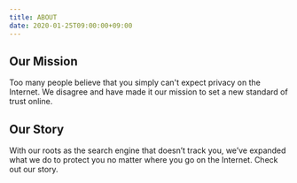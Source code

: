 ```yaml
---
title: ABOUT
date: 2020-01-25T09:00:00+09:00
---
```


## Our Mission

Too many people believe that you simply can't expect privacy on the Internet.
We disagree and have made it our mission to set a new standard of trust online.

## Our Story

With our roots as the search engine that doesn’t track you, we’ve expanded what we do to protect you no matter where you go on the Internet.
Check out our story.
